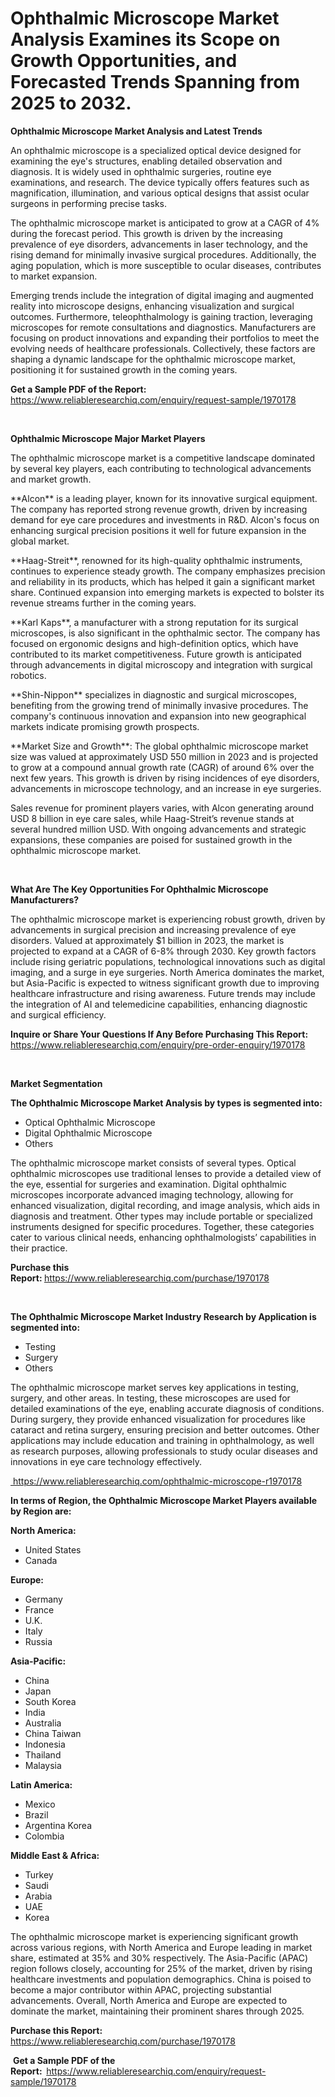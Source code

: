 <p><h1>Ophthalmic Microscope Market Analysis Examines its Scope on Growth Opportunities, and Forecasted Trends Spanning from 2025 to 2032.</h1></p><p><strong>Ophthalmic Microscope Market Analysis and Latest Trends</strong></p>
<p><p>An ophthalmic microscope is a specialized optical device designed for examining the eye's structures, enabling detailed observation and diagnosis. It is widely used in ophthalmic surgeries, routine eye examinations, and research. The device typically offers features such as magnification, illumination, and various optical designs that assist ocular surgeons in performing precise tasks.</p><p>The ophthalmic microscope market is anticipated to grow at a CAGR of 4% during the forecast period. This growth is driven by the increasing prevalence of eye disorders, advancements in laser technology, and the rising demand for minimally invasive surgical procedures. Additionally, the aging population, which is more susceptible to ocular diseases, contributes to market expansion. </p><p>Emerging trends include the integration of digital imaging and augmented reality into microscope designs, enhancing visualization and surgical outcomes. Furthermore, teleophthalmology is gaining traction, leveraging microscopes for remote consultations and diagnostics. Manufacturers are focusing on product innovations and expanding their portfolios to meet the evolving needs of healthcare professionals. Collectively, these factors are shaping a dynamic landscape for the ophthalmic microscope market, positioning it for sustained growth in the coming years.</p></p>
<p><strong>Get a Sample PDF of the Report:&nbsp;</strong> <a href="https://www.reliableresearchiq.com/enquiry/request-sample/1970178?utm_campaign=2443&utm_medium=2&utm_source=Github&utm_content=ia&utm_term=13042025&utm_id=ophthalmic-microscope">https://www.reliableresearchiq.com/enquiry/request-sample/1970178</a></p>
<p>&nbsp;</p>
<p><strong>Ophthalmic Microscope Major Market Players</strong></p>
<p><p>The ophthalmic microscope market is a competitive landscape dominated by several key players, each contributing to technological advancements and market growth. </p><p>**Alcon** is a leading player, known for its innovative surgical equipment. The company has reported strong revenue growth, driven by increasing demand for eye care procedures and investments in R&D. Alcon's focus on enhancing surgical precision positions it well for future expansion in the global market.</p><p>**Haag-Streit**, renowned for its high-quality ophthalmic instruments, continues to experience steady growth. The company emphasizes precision and reliability in its products, which has helped it gain a significant market share. Continued expansion into emerging markets is expected to bolster its revenue streams further in the coming years.</p><p>**Karl Kaps**, a manufacturer with a strong reputation for its surgical microscopes, is also significant in the ophthalmic sector. The company has focused on ergonomic designs and high-definition optics, which have contributed to its market competitiveness. Future growth is anticipated through advancements in digital microscopy and integration with surgical robotics.</p><p>**Shin-Nippon** specializes in diagnostic and surgical microscopes, benefiting from the growing trend of minimally invasive procedures. The company's continuous innovation and expansion into new geographical markets indicate promising growth prospects.</p><p>**Market Size and Growth**: The global ophthalmic microscope market size was valued at approximately USD 550 million in 2023 and is projected to grow at a compound annual growth rate (CAGR) of around 6% over the next few years. This growth is driven by rising incidences of eye disorders, advancements in microscope technology, and an increase in eye surgeries.</p><p>Sales revenue for prominent players varies, with Alcon generating around USD 8 billion in eye care sales, while Haag-Streit’s revenue stands at several hundred million USD. With ongoing advancements and strategic expansions, these companies are poised for sustained growth in the ophthalmic microscope market.</p></p>
<p>&nbsp;</p>
<p><strong>What Are The Key Opportunities For Ophthalmic Microscope Manufacturers?</strong></p>
<p><p>The ophthalmic microscope market is experiencing robust growth, driven by advancements in surgical precision and increasing prevalence of eye disorders. Valued at approximately $1 billion in 2023, the market is projected to expand at a CAGR of 6-8% through 2030. Key growth factors include rising geriatric populations, technological innovations such as digital imaging, and a surge in eye surgeries. North America dominates the market, but Asia-Pacific is expected to witness significant growth due to improving healthcare infrastructure and rising awareness. Future trends may include the integration of AI and telemedicine capabilities, enhancing diagnostic and surgical efficiency.</p></p>
<p><strong>Inquire or Share Your Questions If Any Before Purchasing This Report:</strong> <a href="https://www.reliableresearchiq.com/enquiry/pre-order-enquiry/1970178?utm_campaign=2443&utm_medium=2&utm_source=Github&utm_content=ia&utm_term=13042025&utm_id=ophthalmic-microscope">https://www.reliableresearchiq.com/enquiry/pre-order-enquiry/1970178</a></p>
<p>&nbsp;</p>
<p><strong>Market Segmentation</strong></p>
<p><strong>The Ophthalmic Microscope Market Analysis by types is segmented into:</strong></p>
<p><ul><li>Optical Ophthalmic Microscope</li><li>Digital Ophthalmic Microscope</li><li>Others</li></ul></p>
<p><p>The ophthalmic microscope market consists of several types. Optical ophthalmic microscopes use traditional lenses to provide a detailed view of the eye, essential for surgeries and examination. Digital ophthalmic microscopes incorporate advanced imaging technology, allowing for enhanced visualization, digital recording, and image analysis, which aids in diagnosis and treatment. Other types may include portable or specialized instruments designed for specific procedures. Together, these categories cater to various clinical needs, enhancing ophthalmologists’ capabilities in their practice.</p></p>
<p><strong>Purchase this Report:&nbsp;</strong><a href="https://www.reliableresearchiq.com/purchase/1970178?utm_campaign=2443&utm_medium=2&utm_source=Github&utm_content=ia&utm_term=13042025&utm_id=ophthalmic-microscope">https://www.reliableresearchiq.com/purchase/1970178</a></p>
<p>&nbsp;</p>
<p><strong>The Ophthalmic Microscope Market Industry Research by Application is segmented into:</strong></p>
<p><ul><li>Testing</li><li>Surgery</li><li>Others</li></ul></p>
<p><p>The ophthalmic microscope market serves key applications in testing, surgery, and other areas. In testing, these microscopes are used for detailed examinations of the eye, enabling accurate diagnosis of conditions. During surgery, they provide enhanced visualization for procedures like cataract and retina surgery, ensuring precision and better outcomes. Other applications may include education and training in ophthalmology, as well as research purposes, allowing professionals to study ocular diseases and innovations in eye care technology effectively.</p></p>
<p><a href="https://www.reliableresearchiq.com/ophthalmic-microscope-r1970178?utm_campaign=2443&utm_medium=2&utm_source=Github&utm_content=ia&utm_term=13042025&utm_id=ophthalmic-microscope">&nbsp;https://www.reliableresearchiq.com/ophthalmic-microscope-r1970178</a></p>
<p><strong>In terms of Region, the Ophthalmic Microscope Market Players available by Region are:</strong></p>
<p>
    <p> <strong> North America: </strong>
        <ul>
            <li>United States</li>
            <li>Canada</li>
        </ul>
        </p> 
    <p> <strong> Europe: </strong>
        <ul>
            <li>Germany</li>
            <li>France</li>
            <li>U.K.</li>
            <li>Italy</li>
            <li>Russia</li>
        </ul>
        </p> 
    <p> <strong> Asia-Pacific: </strong>
        <ul>
            <li>China</li>
            <li>Japan</li>
            <li>South Korea</li>
            <li>India</li>
            <li>Australia</li>
            <li>China Taiwan</li>
            <li>Indonesia</li>
            <li>Thailand</li>
            <li>Malaysia</li>
        </ul>
        </p> 
    <p> <strong> Latin America: </strong>
        <ul>
            <li>Mexico</li>
            <li>Brazil</li>
            <li>Argentina Korea</li>
            <li>Colombia</li>
        </ul>
        </p> 
    <p> <strong> Middle East & Africa: </strong>
        <ul>
            <li>Turkey</li>
            <li>Saudi</li>
            <li>Arabia</li>
            <li>UAE</li>
            <li>Korea</li>
        </ul>
    </p>
    </p>
<p><p>The ophthalmic microscope market is experiencing significant growth across various regions, with North America and Europe leading in market share, estimated at 35% and 30% respectively. The Asia-Pacific (APAC) region follows closely, accounting for 25% of the market, driven by rising healthcare investments and population demographics. China is poised to become a major contributor within APAC, projecting substantial advancements. Overall, North America and Europe are expected to dominate the market, maintaining their prominent shares through 2025.</p></p>
<p><strong>Purchase this Report: </strong><a href="https://www.reliableresearchiq.com/purchase/1970178?utm_campaign=2443&utm_medium=2&utm_source=Github&utm_content=ia&utm_term=13042025&utm_id=ophthalmic-microscope">https://www.reliableresearchiq.com/purchase/1970178</a></p>
<p>&nbsp;<strong>Get a Sample PDF of the Report:&nbsp;&nbsp;</strong><a href="https://www.reliableresearchiq.com/enquiry/request-sample/1970178?utm_campaign=2443&utm_medium=2&utm_source=Github&utm_content=ia&utm_term=13042025&utm_id=ophthalmic-microscope">https://www.reliableresearchiq.com/enquiry/request-sample/1970178</a></p>
<p><strong></strong></p>
<p><p></p><p></p><p></p></p>